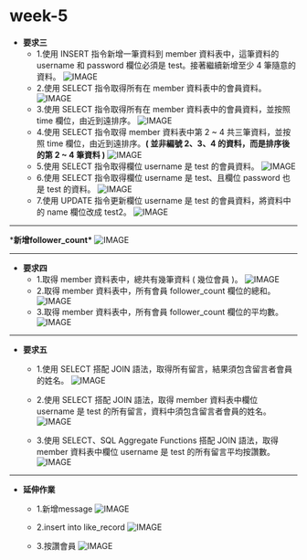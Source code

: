 # week-5
* **要求三**
  * 1.使⽤ INSERT 指令新增⼀筆資料到 member 資料表中，這筆資料的 username 和 password 欄位必須是 test。接著繼續新增⾄少 4 筆隨意的資料。
  ![IMAGE](https://github.com/GemaLuo/week-5/blob/main/%E8%A6%81%E6%B1%82%E4%B8%89-1.png)
  * 2.使⽤ SELECT 指令取得所有在 member 資料表中的會員資料。
  ![IMAGE](https://github.com/GemaLuo/week-5/blob/main/%E8%A6%81%E6%B1%82%E4%B8%89-2.png)
  * 3.使⽤ SELECT 指令取得所有在 member 資料表中的會員資料，並按照 time 欄位，由近到遠排序。
  ![IMAGE](https://github.com/GemaLuo/week-5/blob/main/%E8%A6%81%E6%B1%82%E4%B8%89-3.png)
  * 4.使⽤ SELECT 指令取得 member 資料表中第 2 ~ 4 共三筆資料，並按照 time 欄位，由近到遠排序。**( 並非編號 2、3、4 的資料，⽽是排序後的第 2 ~ 4 筆資料 )**
  ![IMAGE](https://github.com/GemaLuo/week-5/blob/main/%E8%A6%81%E6%B1%82%E4%B8%89-4.png)
  * 5.使⽤ SELECT 指令取得欄位 username 是 test 的會員資料。
  ![IMAGE](https://github.com/GemaLuo/week-5/blob/main/%E8%A6%81%E6%B1%82%E4%B8%89-5.png)
  * 6.使⽤ SELECT 指令取得欄位 username 是 test、且欄位 password 也是 test 的資料。
  ![IMAGE](https://github.com/GemaLuo/week-5/blob/main/%E8%A6%81%E6%B1%82%E4%B8%89-6.png)
  * 7.使⽤ UPDATE 指令更新欄位 username 是 test 的會員資料，將資料中的 name 欄位改成 test2。
  ![IMAGE](https://github.com/GemaLuo/week-5/blob/main/%E8%A6%81%E6%B1%82%E4%B8%89-7.png)
 
--------
  \***新增follower_count\***
  ![IMAGE](https://github.com/GemaLuo/week-5/blob/main/%E8%A6%81%E6%B1%82%E5%9B%9B-%E6%96%B0%E5%A2%9E%E8%BF%BD%E8%B9%A4%E6%95%B8.png)
***
* **要求四**
  * 1.取得 member 資料表中，總共有幾筆資料 ( 幾位會員 )。
  ![IMAGE](https://github.com/GemaLuo/week-5/blob/main/%E8%A6%81%E6%B1%82%E5%9B%9B-1.png)
  * 2.取得 member 資料表中，所有會員 follower_count 欄位的總和。
  ![IMAGE](https://github.com/GemaLuo/week-5/blob/main/%E8%A6%81%E6%B1%82%E5%9B%9B-2.png)
  * 3.取得 member 資料表中，所有會員 follower_count 欄位的平均數。
  ![IMAGE](https://github.com/GemaLuo/week-5/blob/main/%E8%A6%81%E6%B1%82%E5%9B%9B-3.png)
  
***
* **要求五**
  * 1.使⽤ SELECT 搭配 JOIN 語法，取得所有留⾔，結果須包含留⾔者會員的姓名。
  ![IMAGE](https://github.com/GemaLuo/week-5/blob/main/%E8%A6%81%E6%B1%82%E4%BA%94-1.png)
 
  * 2.使⽤ SELECT 搭配 JOIN 語法，取得 member 資料表中欄位 username 是 test 的所有留⾔，資料中須包含留⾔者會員的姓名。
  ![IMAGE](https://github.com/GemaLuo/week-5/blob/main/%E8%A6%81%E6%B1%82%E4%BA%94-2.png)
  
  * 3.使⽤ SELECT、SQL Aggregate Functions 搭配 JOIN 語法，取得 member 資料表中欄位 username 是 test 的所有留⾔平均按讚數。
  ![IMAGE](https://github.com/GemaLuo/week-5/blob/main/%E8%A6%81%E6%B1%82%E4%BA%94-3.png)
  
***
* **延伸作業**
  - 1.新增message
  ![IMAGE](https://github.com/GemaLuo/week-5/blob/main/%E5%BB%B6%E4%BC%B8%E4%BD%9C%E6%A5%AD/%E6%96%B0%E5%A2%9Emessage.png)
 
  - 2.insert into like_record
  ![IMAGE](https://github.com/GemaLuo/week-5/blob/main/%E5%BB%B6%E4%BC%B8%E4%BD%9C%E6%A5%AD/like_record.png)
  
  - 3.按讚會員
  ![IMAGE](https://github.com/GemaLuo/week-5/blob/main/%E5%BB%B6%E4%BC%B8%E4%BD%9C%E6%A5%AD/%E6%8C%89%E8%AE%9A.png)
